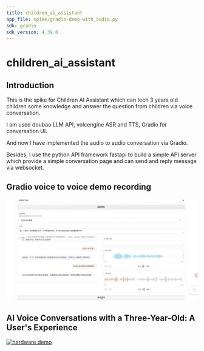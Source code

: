```yaml
---
title: children_ai_assistant
app_file: spike/gradio-demo-with_audio.py
sdk: gradio
sdk_version: 4.39.0
---
```

# children_ai_assistant

## Introduction

This is the spike for Children AI Assistant which can tech 3 years old children some knowledge and answer the question from children via voice conversation.

I am used doubao LLM API, volcengine ASR and TTS, Gradio for conversation UI.

And now I have implemented the audio to audio conversation via Gradio.

Besides, I use the python API framework fastapi to build a simple API server which provide a simple conversation page and can send and reply message via websocket.

## Gradio voice to voice demo recording
[![bilibili recording](spike/output/demo.jpg)](https://www.bilibili.com/video/BV1TTeGe4EBh)

## AI Voice Conversations with a Three-Year-Old: A User's Experience
[![hardware demo](https://i0.hdslb.com/bfs/archive/0e15f42afd37f247cd323ea662828378b54b6ff6.jpg@308w_174h)](https://www.bilibili.com/video/BV1C6H5etEpP/)